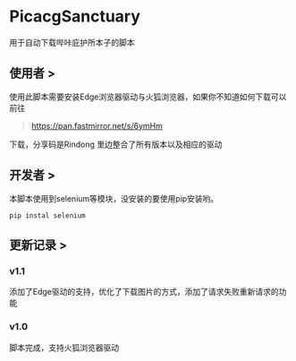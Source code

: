 # PicacgSanctuary
用于自动下载哔咔庇护所本子的脚本

## 使用者 > 
使用此脚本需要安装Edge浏览器驱动与火狐浏览器，如果你不知道如何下载可以前往
> https://pan.fastmirror.net/s/6ymHm

下载，分享码是Rindong 里边整合了所有版本以及相应的驱动

## 开发者 > 
本脚本使用到selenium等模块，没安装的要使用pip安装哟。

```
pip instal selenium
```

## 更新记录 >

### v1.1
添加了Edge驱动的支持，优化了下载图片的方式，添加了请求失败重新请求的功能

### v1.0
脚本完成，支持火狐浏览器驱动
